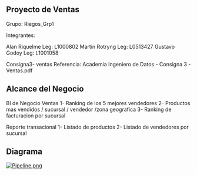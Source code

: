 Proyecto de Ventas
-------------------
Grupo: Riegos_Grp1

Integrantes:

Alan Riquelme  Leg: L1000802
Martin Rotryng Leg: L0513427
Gustavo Godoy  Leg: L1001058

Consigna3- ventas
Referencia: Academia Ingeniero de Datos - Consigna 3 - Ventas.pdf

Alcance del Negocio
-------------------

BI de Negocio Ventas
1- Ranking de los 5 mejores vendedores
2- Productos mas vendidos / sucursal / vendedor /zona geografica
3- Ranking de facturacion por sucursal

Reporte transacional
1- Listado de productos
2- Listado de vendedores por sucursal

Diagrama
------------------
[![Pipeline.png](https://i.postimg.cc/tTVkxwZK/Pipeline.png)](https://postimg.cc/R64wrPTd)

